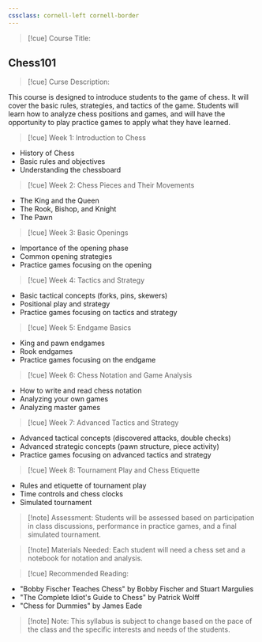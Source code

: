 ```yaml
---
cssclass: cornell-left cornell-border
---
```

>[!cue] Course Title:
>
## Chess101

>[!cue] Curse Description: 


This course is designed to introduce students to the game of chess. It will cover the basic rules, strategies, and tactics of the game. Students will learn how to analyze chess positions and games, and will have the opportunity to play practice games to apply what they have learned.

>[!cue] Week 1: Introduction to Chess
- History of Chess
- Basic rules and objectives
- Understanding the chessboard

>[!cue] Week 2: Chess Pieces and Their Movements
- The King and the Queen
- The Rook, Bishop, and Knight
- The Pawn

>[!cue] Week 3: Basic Openings
- Importance of the opening phase
- Common opening strategies
- Practice games focusing on the opening

>[!cue] Week 4: Tactics and Strategy
- Basic tactical concepts (forks, pins, skewers)
- Positional play and strategy
- Practice games focusing on tactics and strategy

>[!cue] Week 5: Endgame Basics
- King and pawn endgames
- Rook endgames
- Practice games focusing on the endgame

>[!cue] Week 6: Chess Notation and Game Analysis
- How to write and read chess notation
- Analyzing your own games
- Analyzing master games

>[!cue] Week 7: Advanced Tactics and Strategy
- Advanced tactical concepts (discovered attacks, double checks)
- Advanced strategic concepts (pawn structure, piece activity)
- Practice games focusing on advanced tactics and strategy

>[!cue] Week 8: Tournament Play and Chess Etiquette
- Rules and etiquette of tournament play
- Time controls and chess clocks
- Simulated tournament

>[!note] Assessment: 
Students will be assessed based on participation in class discussions, performance in practice games, and a final simulated tournament. 

>[!note] Materials Needed: 
Each student will need a chess set and a notebook for notation and analysis. 

>[!cue] Recommended Reading: 
- "Bobby Fischer Teaches Chess" by Bobby Fischer and Stuart Margulies
- "The Complete Idiot's Guide to Chess" by Patrick Wolff
- "Chess for Dummies" by James Eade

>[!note] Note: This syllabus is subject to change based on the pace of the class and the specific interests and needs of the students.